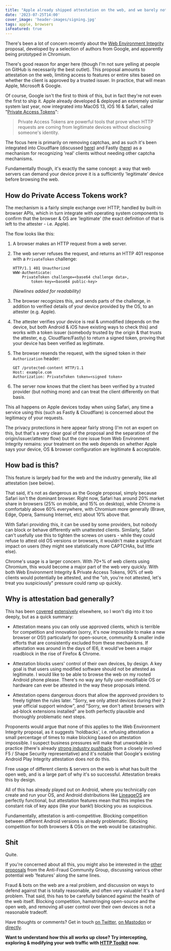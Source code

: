 ```yaml
---
title: "Apple already shipped attestation on the web, and we barely noticed"
date: '2023-07-25T14:00'
cover_image: 'header-images/signing.jpg'
tags: apple, browsers
isFeatured: true
---
```


There's been a lot of concern recently about the [Web Environment Integrity](https://github.com/RupertBenWiser/Web-Environment-Integrity) proposal, developed by a selection of authors from Google, and apparently being prototyped in Chromium.

There's good reason for anger here (though I'm not sure yelling at people on GitHub is necessarily the best outlet). This proposal amounts to attestation on the web, limiting access to features or entire sites based on whether the client is approved by a trusted issuer. In practice, that will mean Apple, Microsoft & Google.

Of course, Google isn't the first to think of this, but in fact they're not even the first to ship it. Apple already developed & deployed an extremely similar system last year, now integrated into MacOS 13, iOS 16 & Safari, called "[Private Access Tokens](https://developer.apple.com/news/?id=huqjyh7k)":

> Private Access Tokens are powerful tools that prove when HTTP requests are coming from legitimate devices without disclosing someone's identity.

The focus here is primarily on removing captchas, and as such it's been integrated into Cloudflare (discussed [here](https://blog.cloudflare.com/eliminating-captchas-on-iphones-and-macs-using-new-standard/)) and Fastly ([here](https://www.fastly.com/blog/private-access-tokens-stepping-into-the-privacy-respecting-captcha-less)) as a mechanism for recognizing 'real' clients without needing other captcha mechanisms.

Fundamentally though, it's exactly the same concept: a way that web servers can demand your device prove it is a sufficiently 'legitimate' device before browsing the web.

## How do Private Access Tokens work?

The mechanism is a fairly simple exchange over HTTP, handled by built-in browser APIs, which in turn integrate with operating system components to confirm that the browser & OS are 'legitimate' (the exact definition of that is left to the attester - i.e. Apple).

The flow looks like this:

1. A browser makes an HTTP request from a web server.

2. The web server refuses the request, and returns an HTTP 401 response with a `PrivateToken` challenge:

    ```
    HTTP/1.1 401 Unauthorized
    WWW-Authenticate:
        PrivateToken challenge=<base64 challenge data>,
            token-key=<base64 public-key>
    ```

    _(Newlines added for readability)_

3. The browser recognizes this, and sends parts of the challenge, in addition to verified details of your device provided by the OS, to an attester (e.g. Apple).

4. The attester verifies your device is real & unmodified (depends on the device, but both Android & iOS have existing ways to check this) and works with a token issuer (somebody trusted by the origin & that trusts the attester, e.g. Cloudflare/Fastly) to return a signed token, proving that your device has been verified as legitimate.

5. The browser resends the request, with the signed token in their `Authorization` header:

    ```{3}
    GET /protected-content HTTP/1.1
    Host: example.com
    Authorization: PrivateToken token=<signed token>
    ```

6. The server now knows that the client has been verified by a trusted provider (but nothing more) and can treat the client differently on that basis.

This all happens on Apple devices today when using Safari, any time a service using this (such as Fastly & Cloudflare) is concerned about the legitimacy of your requests.

The privacy protections in here appear fairly strong (I'm not an expert on this, but that's a very clear goal of the proposal and the separation of the origin/issuer/attester flow) but the core issue from Web Environment Integrity remains: your treatment on the web depends on whether Apple says your device, OS & browser configuration are legitimate & acceptable.

## How bad is this?

This feature is largely bad for the web and the industry generally, like all attestation (see below).

That said, it's not as dangerous as the Google proposal, simply because Safari isn't the dominant browser. Right now, Safari has around 20% market share in browsers (25% on mobile, and 15% on desktop), while Chrome is comfortably above 60% everywhere, with Chromium more generally (Brave, Edge, Opera, Samsung Internet, etc) about 10% above that.

With Safari providing this, it can be used by some providers, but nobody can block or behave differently with unattested clients. Similarly, Safari can't usefully use this to tighten the screws on users - while they could refuse to attest old OS versions or browsers, it wouldn't make a significant impact on users (they might see statistically more CAPTCHAs, but little else).

Chrome's usage is a larger concern. With 70+% of web clients using Chromium, this would become a major part of the web very quickly. With both Web Environment Integrity & Private Access Tokens, 90% of web clients would potentially be attested, and the "oh, you're not attested, let's treat you suspiciously" pressure could ramp up quickly.

## Why is attestation bad generally?

This has been [covered](https://arstechnica.com/gadgets/2023/07/googles-web-integrity-api-sounds-like-drm-for-the-web/) [extensively](https://gabrielsieben.tech/2022/07/29/remote-assertion-is-coming-back-how-much-freedom-will-it-take/) elsewhere, so I won't dig into it too deeply, but as a quick summary:

* Attestation means you can only use approved clients, which is terrible for competition and innovation (sorry, it's now impossible to make a new browser or OS!) particularly for open-source, community & smaller indie efforts that are consistently excluded from these mechanisms. If attestation was around in the days of IE6, it would've been a major roadblock in the rise of Firefox & Chrome.

* Attestation blocks users' control of their own devices, by design. A key goal is that users using modified software should not be attested as legitimate. I would like to be able to browse the web on my rooted Android phone please. There's no way any fully user-modifiable OS or hardware can ever be attested in the way these proposals intend.

* Attestation opens dangerous doors that allow the approved providers to freely tighten the rules later. "Sorry, we only attest devices during their 2 year official support window", and "Sorry, we don't attest browsers with ad-block extensions installed" are both perfectly plausible and thoroughly problematic next steps.

Proponents would argue that none of this applies to the Web Environment Integrity proposal, as it suggests 'holdbacks', i.e. refusing attestation a small percentage of times to make blocking based on attestation impossible. I suspect business pressures will make that unworkable in practice (there's already [strong industry pushback](https://github.com/RupertBenWiser/Web-Environment-Integrity/issues/5) from a closely involved F5 / Shape Security representative) and it's notable that Google's existing Android Play Integrity attestation does _not_ do this.

Free usage of different clients & servers on the web is what has built the open web, and is a large part of why it's so successful. Attestation breaks this by design.

All of this has already played out on Android, where you technically _can_ create and run your OS, and Android distributions like [LineageOS](https://lineageos.org/) are perfectly functional, but attestation features mean that this implies the constant risk of key apps (like your bank!) blocking you as suspicious.

Fundamentally, attestation is anti-competitive. Blocking competition between different Android versions is already problematic. Blocking competition for both browsers & OSs on the web would be catastrophic.

## Shit

Quite.

If you're concerned about all this, you might also be interested in the [other proposals](https://github.com/antifraudcg/proposals/issues) from the Anti-Fraud Community Group, discussing various other potential web 'features' along the same lines.

Fraud & bots on the web are a real problem, and discussion on ways to defend against that is totally reasonable, and often very valuable! It's a hard problem. That said, this has to be carefully balanced against the health of the web itself. Blocking competition, hamstringing open-source and the open web, and removing all user control over their own devices is not a reasonable tradeoff.

Have thoughts or comments? Get in touch [on Twitter](https://twitter.com/pimterry), [on Mastodon](https://toot.cafe/@pimterry) or [directly](https://httptoolkit.com/contact/).

**Want to understand how this all works up close? Try intercepting, exploring & modifying your web traffic with [HTTP Toolkit](https://httptoolkit.com) now**.